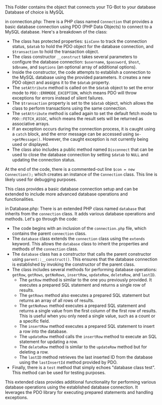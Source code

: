 This Folder contains the object that connects your TG-Bot to your database
Database of choice is MySQL

in connection.php: 
There is a PHP class named `Connection` that provides a basic database connection using PDO (PHP Data Objects) to connect to a MySQL database. Here's a breakdown of the class:

- The class has protected properties: `$isConn` to track the connection status, `$datab` to hold the PDO object for the database connection, and `$transaction` to hold the transaction object.
- The class constructor `__construct` takes several parameters to configure the database connection: `$username`, `$password`, `$host`, `$dbname`, and `$options` (an optional array of additional options).
- Inside the constructor, the code attempts to establish a connection to the MySQL database using the provided parameters. It creates a new PDO object and assigns it to the `$datab` property.
- The `setAttribute` method is called on the `$datab` object to set the error mode to `PDO::ERRMODE_EXCEPTION`, which means PDO will throw exceptions for errors instead of silent failures.
- The `$transaction` property is set to the `$datab` object, which allows the class to perform transactions using the same connection.
- The `setAttribute` method is called again to set the default fetch mode to `PDO::FETCH_ASSOC`, which means the result sets will be returned as associative arrays.
- If an exception occurs during the connection process, it is caught using a `catch` block, and the error message can be accessed using `$e->getMessage()`. However, the caught exception is not currently being used or displayed.
- The class also includes a public method named `Disconnect` that can be used to close the database connection by setting `$datab` to `NULL` and updating the connection status.

At the end of the code, there is a commented-out line `$con = new Connection();` which creates an instance of the `Connection` class. This line is likely used for debugging purposes.

This class provides a basic database connection setup and can be extended to include more advanced database operations and functionalities.


in Database.php:
There is an extended PHP class named `database` that inherits from the `connection` class. It adds various database operations and methods. Let's go through the code:

- The code begins with an inclusion of the `connection.php` file, which contains the parent `connection` class.
- The `database` class extends the `connection` class using the `extends` keyword. This allows the `database` class to inherit the properties and methods of the `connection` class.
- The `database` class has a constructor that calls the parent constructor using `parent::__construct()`. This ensures that the database connection is established by invoking the constructor of the parent class.
- The class includes several methods for performing database operations: `getRow`, `getRows`, `getNoRows`, `insertRow`, `updateRow`, `deleteRow`, and `lastID`.
  - The `getRow` method is similar to the one you previously provided. It executes a prepared SQL statement and returns a single row of results.
  - The `getRows` method also executes a prepared SQL statement but returns an array of all rows of results.
  - The `getNoRows` method executes a prepared SQL statement and returns a single value from the first column of the first row of results. This is useful when you only need a single value, such as a count or a specific field.
  - The `insertRow` method executes a prepared SQL statement to insert a row into the database.
  - The `updateRow` method calls the `insertRow` method to execute an SQL statement for updating a row.
  - The `deleteRow` method is similar to the `updateRow` method but for deleting a row.
  - The `lastID` method retrieves the last inserted ID from the database using the `lastInsertId` method provided by PDO.
- Finally, there is a `test` method that simply echoes "database class test". This method can be used for testing purposes.

This extended class provides additional functionality for performing various database operations using the established database connection. It leverages the PDO library for executing prepared statements and handling exceptions.